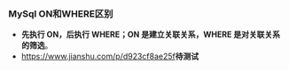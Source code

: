 ### MySql ON和WHERE区别

- **先执行 ON，后执行 WHERE；ON 是建立关联关系，WHERE 是对关联关系的筛选**。
- <https://www.jianshu.com/p/d923cf8ae25f>**待测试**